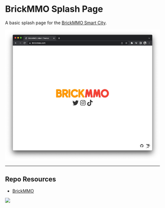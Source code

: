 # BrickMMO Splash Page

A basic splash page for the [BrickMMO Smart City](https://brickmmo.com).

![BrickMMO](_readme/screenshot-brickmmo.png)

***

## Repo Resources

* [BrickMMO](https://www.brickmmo.com/)

<a href="https://brickmmo.com">
<img src="https://brickmmo.com/images/brickmmo-logo-horizontal.jpg" width="300">
</a>

